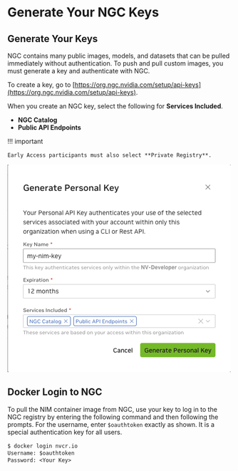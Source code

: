 # Generate Your NGC Keys

## Generate Your Keys

NGC contains many public images, models, and datasets that can be pulled immediately without authentication. 
To push and pull custom images, you must generate a key and authenticate with NGC.

To create a key, go to [https://org.ngc.nvidia.com/setup/api-keys](https://org.ngc.nvidia.com/setup/api-keys).

When you create an NGC key, select the following for **Services Included**.

- **NGC Catalog**
- **Public API Endpoints**

!!! important

    Early Access participants must also select **Private Registry**.

![Generate Personal Key](images/generate_personal_key.png)


## Docker Login to NGC

To pull the NIM container image from NGC, use your key to log in to the NGC registry by entering the following command and then following the prompts. 
For the username, enter `$oauthtoken` exactly as shown. 
It is a special authentication key for all users.


```shell
$ docker login nvcr.io
Username: $oauthtoken
Password: <Your Key>
```
